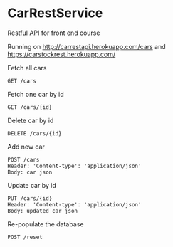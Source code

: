 # CarRestService
Restful API for front end course

Running on 
http://carrestapi.herokuapp.com/cars
and
https://carstockrest.herokuapp.com/

Fetch all cars 
```
GET /cars
```
Fetch one car by id
```
GET /cars/{id}
```
Delete car by id
```
DELETE /cars/{id}
```
Add new car 
```
POST /cars
Header: 'Content-type': 'application/json'
Body: car json
```
Update car by id
```
PUT /cars/{id}
Header: 'Content-type': 'application/json'
Body: updated car json
```
Re-populate the database 
```
POST /reset
```



